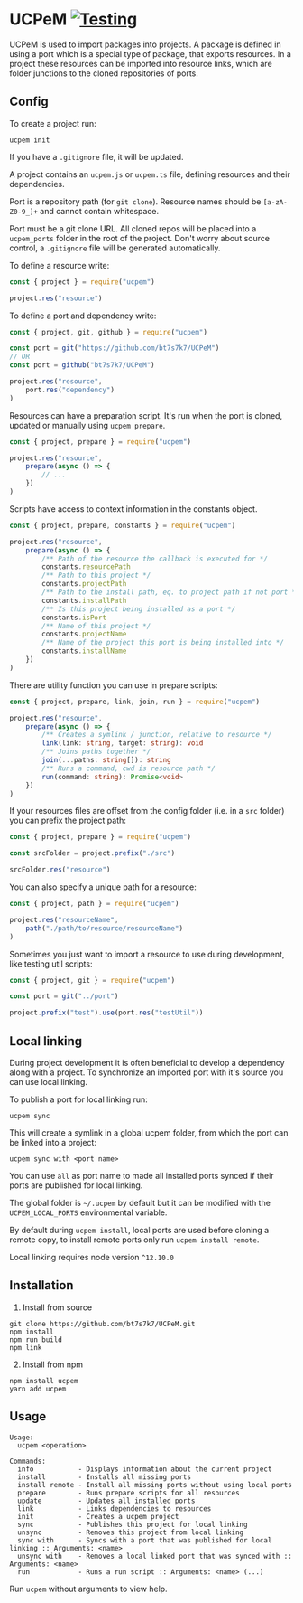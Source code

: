 # UCPeM [![Testing](https://github.com/bt7s7k7/UCPeM/workflows/Testing/badge.svg)](https://github.com/bt7s7k7/UCPeM/actions?query=workflow%3ATesting)
UCPeM is used to import packages into projects. A package is defined in using a port which is a special type of package, that exports resources. In a project these resources can be imported into resource links, which are folder junctions to the cloned repositories of ports. 

## Config
To create a project run: 
```
ucpem init
```
If you have a `.gitignore` file, it will be updated.

A project contains an `ucpem.js` or `ucpem.ts` file, defining resources and their dependencies. 

Port is a repository path (for `git clone`). Resource names should be `[a-zA-Z0-9_]+` and cannot contain whitespace.

Port must be a git clone URL. All cloned repos will be placed into a `ucpem_ports` folder in the root of the project. Don't worry about source control, a `.gitignore` file will be generated automatically.

To define a resource write:
```js
const { project } = require("ucpem")

project.res("resource")
```

To define a port and dependency write:
```js
const { project, git, github } = require("ucpem")

const port = git("https://github.com/bt7s7k7/UCPeM")
// OR
const port = github("bt7s7k7/UCPeM")

project.res("resource",
    port.res("dependency")
)
```

Resources can have a preparation script. It's run when the port is cloned, updated or manually using `ucpem prepare`. 
```js
const { project, prepare } = require("ucpem")

project.res("resource",
    prepare(async () => {
        // ...
    })
)
```

Scripts have access to context information in the constants object.
```js
const { project, prepare, constants } = require("ucpem")

project.res("resource",
    prepare(async () => {
        /** Path of the resource the callback is executed for */
        constants.resourcePath
        /** Path to this project */
        constants.projectPath
        /** Path to the install path, eq. to project path if not port */
        constants.installPath
        /** Is this project being installed as a port */
        constants.isPort
        /** Name of this project */
        constants.projectName
        /** Name of the project this port is being installed into */
        constants.installName
    })
)
```

There are utility function you can use in prepare scripts:
```ts
const { project, prepare, link, join, run } = require("ucpem")

project.res("resource",
    prepare(async () => {
        /** Creates a symlink / junction, relative to resource */
        link(link: string, target: string): void
        /** Joins paths together */
        join(...paths: string[]): string
        /** Runs a command, cwd is resource path */
        run(command: string): Promise<void>
    })
)
```

If your resources files are offset from the config folder (i.e. in a `src` folder) you can prefix the project path:
```js
const { project, prepare } = require("ucpem")

const srcFolder = project.prefix("./src")

srcFolder.res("resource")
```

You can also specify a unique path for a resource:
```js
const { project, path } = require("ucpem")

project.res("resourceName",
    path("./path/to/resource/resourceName")
)
```

Sometimes you just want to import a resource to use during development, like testing util scripts:
```js
const { project, git } = require("ucpem")

const port = git("../port")

project.prefix("test").use(port.res("testUtil"))
```

## Local linking
During project development it is often beneficial to develop a dependency along with a project. To synchronize an imported port with it's source you can use local linking.

To publish a port for local linking run:
```
ucpem sync
```
This will create a symlink in a global ucpem folder, from which the port can be linked into a project:
```
ucpem sync with <port name>
```
You can use `all` as port name to made all installed ports synced if their ports are published for local linking.

The global folder is `~/.ucpem` by default but it can be modified with the `UCPEM_LOCAL_PORTS` environmental variable.

By default during `ucpem install`, local ports are used before cloning a remote copy, to install remote ports only run `ucpem install remote`.

Local linking requires node version `^12.10.0`

## Installation
1. Install from source
```
git clone https://github.com/bt7s7k7/UCPeM.git
npm install
npm run build
npm link
```
2. Install from npm
```
npm install ucpem
yarn add ucpem
```
## Usage
```
Usage:
  ucpem <operation>

Commands:
  info           - Displays information about the current project
  install        - Installs all missing ports
  install remote - Install all missing ports without using local ports
  prepare        - Runs prepare scripts for all resources
  update         - Updates all installed ports
  link           - Links dependencies to resources
  init           - Creates a ucpem project
  sync           - Publishes this project for local linking
  unsync         - Removes this project from local linking
  sync with      - Syncs with a port that was published for local linking :: Arguments: <name>
  unsync with    - Removes a local linked port that was synced with :: Arguments: <name>
  run            - Runs a run script :: Arguments: <name> (...)
```
Run `ucpem` without arguments to view help.
